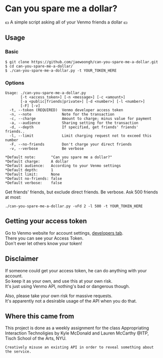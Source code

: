 Can you spare me a dollar?
==========================

:dollar: A simple script asking all of your Venmo friends a dollar :dollar:

Usage
-----

### Basic
```
$ git clone https://github.com/jaewoongh/can-you-spare-me-a-dollar.git
$ cd can-you-spare-me-a-dollar/
$ ./can-you-spare-me-a-dollar.py -t YOUR_TOKEN_HERE
```

### Options
```
Usage: ./can-you-spare-me-a-dollar.py
       [-t <access_token>] [-n <message>] [-c <amount>]
       [-a <public|friends|private>] [-d <number>] [-l <number>]
       [-F] [-v]
  -t, --token (REQUIRED)  Venmo developer access token
  -n, --note              Note for the transaction
  -c, --charge            Amount to charge; minus value for payment
  -a, --audience          Sharing setting for the transaction
  -d, --depth             If specified, get friends' friends' friends..
  -l, --limit             Limit charging request not to exceed this number
  -F, --no-friends        Don't charge your direct friends
  -v, --verbose           Be verbose
```
```
*Default note:       "Can you spare me a dollar?"  
*Default charge:     A dollar  
*Default audience:   According to your Venmo settings  
*Default depth:      1  
*Default limit:      None  
*Default no-friends: false  
*Default verbose:    false
```

Get friends' friends, but exclude direct friends. Be verbose. Ask 500 friends at most:
```
./can-you-spare-me-a-dollar.py -vFd 2 -l 500 -t YOUR_TOKEN_HERE
```

Getting your access token
-------------------------
Go to Venmo website for account settings, [developers tab](https://venmo.com/account/settings/developers).  
There you can see your Access Token.  
Don't ever let others know your token!

Disclaimer
----------
If someone could get your access token, he can do anything with your account.  
So keep it as your own, and use this at your own risk.  
It's just using Venmo API, nothing's bad or dangerous though.

Also, please take your own risk for massive requests.  
It's apparently not a desirable usage of the API when you do that.

Where this came from
-----------------------
This project is done as a weekly assignment for the class Appropriating Interaction Technoligies by Kyle McDonald and Lauren McCarthy @ITP, Tisch School of the Arts, NYU.

```
Creatively misuse an existing API in order to reveal something about the service.
```